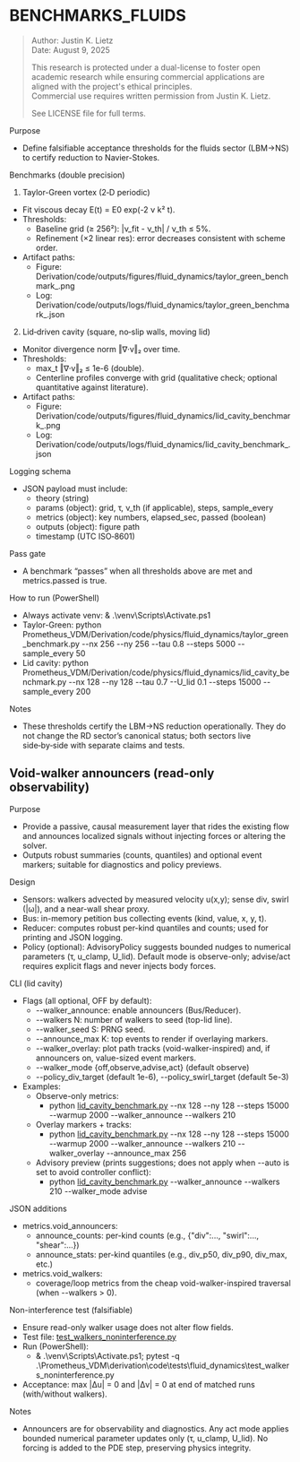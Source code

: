 # BENCHMARKS_FLUIDS

> Author: Justin K. Lietz  
> Date: August 9, 2025
>
> This research is protected under a dual-license to foster open academic
> research while ensuring commercial applications are aligned with the project's ethical principles.<br> 
> Commercial use requires written permission from Justin K. Lietz.
> 
> See LICENSE file for full terms.

Purpose
- Define falsifiable acceptance thresholds for the fluids sector (LBM→NS) to certify reduction to Navier-Stokes.

Benchmarks (double precision)
1) Taylor-Green vortex (2‑D periodic)
- Fit viscous decay E(t) = E0 exp(-2 ν k² t).
- Thresholds:
  - Baseline grid (≥ 256²): |ν_fit - ν_th| / ν_th ≤ 5%.
  - Refinement (×2 linear res): error decreases consistent with scheme order.
- Artifact paths:
  - Figure: Derivation/code/outputs/figures/fluid_dynamics/taylor_green_benchmark_<timestamp>.png
  - Log: Derivation/code/outputs/logs/fluid_dynamics/taylor_green_benchmark_<timestamp>.json

2) Lid‑driven cavity (square, no‑slip walls, moving lid)
- Monitor divergence norm ‖∇·v‖₂ over time.
- Thresholds:
  - max_t ‖∇·v‖₂ ≤ 1e-6 (double).
  - Centerline profiles converge with grid (qualitative check; optional quantitative against literature).
- Artifact paths:
  - Figure: Derivation/code/outputs/figures/fluid_dynamics/lid_cavity_benchmark_<timestamp>.png
  - Log: Derivation/code/outputs/logs/fluid_dynamics/lid_cavity_benchmark_<timestamp>.json

Logging schema
- JSON payload must include:
  - theory (string)
  - params (object): grid, τ, ν_th (if applicable), steps, sample_every
  - metrics (object): key numbers, elapsed_sec, passed (boolean)
  - outputs (object): figure path
  - timestamp (UTC ISO‑8601)

Pass gate
- A benchmark “passes” when all thresholds above are met and metrics.passed is true.

How to run (PowerShell)
- Always activate venv:
  & .\venv\Scripts\Activate.ps1
- Taylor-Green:
  python Prometheus_VDM/Derivation/code/physics/fluid_dynamics/taylor_green_benchmark.py --nx 256 --ny 256 --tau 0.8 --steps 5000 --sample_every 50
- Lid cavity:
  python Prometheus_VDM/Derivation/code/physics/fluid_dynamics/lid_cavity_benchmark.py --nx 128 --ny 128 --tau 0.7 --U_lid 0.1 --steps 15000 --sample_every 200

Notes
- These thresholds certify the LBM→NS reduction operationally. They do not change the RD sector’s canonical status; both sectors live side‑by‑side with separate claims and tests.
## Void-walker announcers (read-only observability)

Purpose
- Provide a passive, causal measurement layer that rides the existing flow and announces localized signals without injecting forces or altering the solver.
- Outputs robust summaries (counts, quantiles) and optional event markers; suitable for diagnostics and policy previews.

Design
- Sensors: walkers advected by measured velocity u(x,y); sense div, swirl (|ω|), and a near-wall shear proxy.
- Bus: in-memory petition bus collecting events (kind, value, x, y, t).
- Reducer: computes robust per-kind quantiles and counts; used for printing and JSON logging.
- Policy (optional): AdvisoryPolicy suggests bounded nudges to numerical parameters (τ, u_clamp, U_lid). Default mode is observe-only; advise/act requires explicit flags and never injects body forces.

CLI (lid cavity)
- Flags (all optional, OFF by default):
  - --walker_announce: enable announcers (Bus/Reducer).
  - --walkers N: number of walkers to seed (top-lid line).
  - --walker_seed S: PRNG seed.
  - --announce_max K: top events to render if overlaying markers.
  - --walker_overlay: plot path tracks (void-walker-inspired) and, if announcers on, value-sized event markers.
  - --walker_mode {off,observe,advise,act} (default observe)
  - --policy_div_target (default 1e-6), --policy_swirl_target (default 5e-3)
- Examples:
  - Observe-only metrics:
    - python [lid_cavity_benchmark.py](Prometheus_VDM/Derivation/code/physics/fluid_dynamics/lid_cavity_benchmark.py:316) --nx 128 --ny 128 --steps 15000 --warmup 2000 --walker_announce --walkers 210
  - Overlay markers + tracks:
    - python [lid_cavity_benchmark.py](Prometheus_VDM/Derivation/code/physics/fluid_dynamics/lid_cavity_benchmark.py:316) --nx 128 --ny 128 --steps 15000 --warmup 2000 --walker_announce --walkers 210 --walker_overlay --announce_max 256
  - Advisory preview (prints suggestions; does not apply when --auto is set to avoid controller conflict):
    - python [lid_cavity_benchmark.py](Prometheus_VDM/Derivation/code/physics/fluid_dynamics/lid_cavity_benchmark.py:316) --walker_announce --walkers 210 --walker_mode advise

JSON additions
- metrics.void_announcers:
  - announce_counts: per-kind counts (e.g., {"div":..., "swirl":..., "shear":...})
  - announce_stats: per-kind quantiles (e.g., div_p50, div_p90, div_max, etc.)
- metrics.void_walkers:
  - coverage/loop metrics from the cheap void-walker-inspired traversal (when --walkers > 0).

Non-interference test (falsifiable)
- Ensure read-only walker usage does not alter flow fields.
- Test file: [test_walkers_noninterference.py](Prometheus_VDM/Derivation/code/tests/fluid_dynamics/test_walkers_noninterference.py:1)
- Run (PowerShell):
  - & .\venv\Scripts\Activate.ps1; pytest -q .\Prometheus_VDM\derivation\code\tests\fluid_dynamics\test_walkers_noninterference.py
- Acceptance: max |Δu| = 0 and |Δv| = 0 at end of matched runs (with/without walkers).

Notes
- Announcers are for observability and diagnostics. Any act mode applies bounded numerical parameter updates only (τ, u_clamp, U_lid). No forcing is added to the PDE step, preserving physics integrity.
